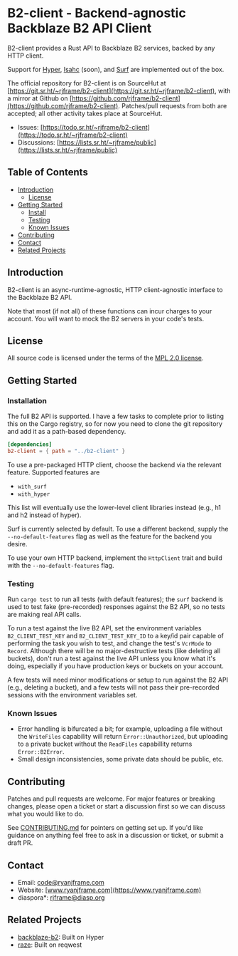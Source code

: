 # B2-client - Backend-agnostic Backblaze B2 API Client

B2-client provides a Rust API to Backblaze B2 services, backed by any HTTP
client.

Support for [Hyper](https://crates.io/crates/hyper),
[Isahc](https://crates.io/crates/isahc) (soon), and
[Surf](https://crates.io/crates/surf) are implemented out of the box.

The official repository for B2-client is on SourceHut at
[https://git.sr.ht/~rjframe/b2-client](https://git.sr.ht/~rjframe/b2-client),
with a mirror at Github on
[https://github.com/rjframe/b2-client](https://github.com/rjframe/b2-client).
Patches/pull requests from both are accepted; all other activity takes place at
SourceHut.

* Issues:
  [https://todo.sr.ht/~rjframe/b2-client](https://todo.sr.ht/~rjframe/b2-client)
* Discussions:
  [https://lists.sr.ht/~rjframe/public](https://lists.sr.ht/~rjframe/public)


## Table of Contents

* [Introduction](#introduction)
    * [License](#license)
* [Getting Started](#getting-started)
    * [Install](#installation)
    * [Testing](#testing)
    * [Known Issues](#known-issues)
* [Contributing](#contributing)
* [Contact](#contact)
* [Related Projects](#related-projects)


## Introduction

B2-client is an async-runtime-agnostic, HTTP client-agnostic interface to the
Backblaze B2 API.

Note that most (if not all) of these functions can incur charges to your
account. You will want to mock the B2 servers in your code's tests.


## License

All source code is licensed under the terms of the
[MPL 2.0 license](LICENSE.txt).


## Getting Started

### Installation

The full B2 API is supported. I have a few tasks to complete prior to listing
this on the Cargo registry, so for now you need to clone the git repository and
add it as a path-based dependency.

```toml
[dependencies]
b2-client = { path = "../b2-client" }
```

To use a pre-packaged HTTP client, choose the backend via the relevant feature.
Supported features are

* `with_surf`
* `with_hyper`

This list will eventually use the lower-level client libraries instead (e.g., h1
and h2 instead of hyper).

Surf is currently selected by default. To use a different backend, supply the
`--no-default-features` flag as well as the feature for the backend you desire.

To use your own HTTP backend, implement the `HttpClient` trait and build with
the `--no-default-features` flag.


### Testing

Run `cargo test` to run all tests (with default features); the `surf` backend is
used to test fake (pre-recorded) responses against the B2 API, so no tests are
making real API calls.

To run a test against the live B2 API, set the environment variables
`B2_CLIENT_TEST_KEY` and `B2_CLIENT_TEST_KEY_ID` to a key/id pair capable of
performing the task you wish to test, and change the test's `VcrMode` to
`Record`. Although there will be no major-destructive tests (like deleting all
buckets), don't run a test against the live API unless you know what it's doing,
especially if you have production keys or buckets on your account.

A few tests will need minor modifications or setup to run against the B2 API
(e.g., deleting a bucket), and a few tests will not pass their pre-recorded
sessions with the environment variables set.


### Known Issues

* Error handling is bifurcated a bit; for example, uploading a file without the
  `WriteFiles` capability will return `Error::Unauthorized`, but uploading to a
  private bucket without the `ReadFiles` capabillity returns `Error::B2Error`.
* Small design inconsistencies, some private data should be public, etc.


## Contributing

Patches and pull requests are welcome. For major features or breaking changes,
please open a ticket or start a discussion first so we can discuss what you
would like to do.

See [CONTRIBUTING.md](CONTRIBUTING.md) for pointers on getting set up. If you'd
like guidance on anything feel free to ask in a discussion or ticket, or submit
a draft PR.


## Contact

- Email: code@ryanjframe.com
- Website: [www.ryanjframe.com](https://www.ryanjframe.com)
- diaspora*: rjframe@diasp.org


## Related Projects

* [backblaze-b2](https://crates.io/crates/backblaze-b2): Built on Hyper
* [raze](https://crates.io/crates/raze): Built on reqwest
